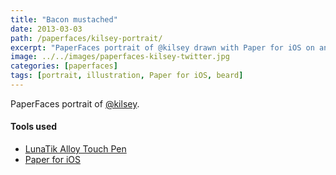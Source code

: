 ```yaml
---
title: "Bacon mustached"
date: 2013-03-03
path: /paperfaces/kilsey-portrait/
excerpt: "PaperFaces portrait of @kilsey drawn with Paper for iOS on an iPad."
image: ../../images/paperfaces-kilsey-twitter.jpg
categories: [paperfaces]
tags: [portrait, illustration, Paper for iOS, beard]
---
```


PaperFaces portrait of [@kilsey](https://twitter.com/kilsey).

#### Tools used

- [LunaTik Alloy Touch Pen](https://www.amazon.com/gp/product/B00821TR7G/ref=as_li_ss_tl?ie=UTF8&tag=mademist-20&linkCode=as2&camp=1789&creative=390957&creativeASIN=B00821TR7G)
- [Paper for iOS](https://paper.bywetransfer.com/)
